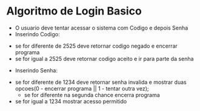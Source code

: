 # Algoritmo de Login Basico

* O usuario deve tentar acessar o sistema com Codigo e depois Senha
* Inserindo Codigo: 
- se for diferente de 2525 deve retornar codigo negado e encerrar programa
- se for igual a 2525 deve retornar codigo aceito e ir para parte da senha

* Inserindo Senha: 
- se for diferente de 1234 deve retornar senha invalida e mostrar duas opcoes(0 - encerrar programa || 1 - tentar outra vez);
    - se for diferente na segunda chance encerra programa
- se for igual a 1234 mostrar acesso permitido